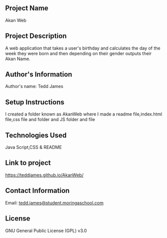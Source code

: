 ## Project Name

Akan Web

## Project Description

A web application that takes a user's birthday and calculates the day of the week they were born and then depending on their gender outputs their Akan Name.

## Author's Information

Author's name: Tedd James

## Setup Instructions

I created a folder known as AkanWeb where I made a readme file,index.html file,css file and folder and JS folder and file

## Technologies Used

Java Script,CSS & README
## Link to project
https://teddjames.github.io/AkanWeb/
## Contact Information

Email: tedd.james@student.moringaschool.com

## License

GNU General Public License (GPL) v3.0
